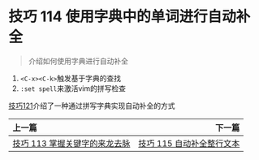 # 技巧 114 使用字典中的单词进行自动补全
> 介绍如何使用字典进行自动补全

1. `<C-x><C-k>`触发基于字典的查找
2. `:set spell`来激活vim的拼写检查


[技巧121](../chapter20_spell_check/tip121.md)介绍了一种通过拼写字典实现自动补全的方式

|上一篇|下一篇|
|:---|---:|
|[技巧 113 掌握关键字的来龙去脉 ](tip113.md)|[技巧 115 自动补全整行文本](tip115.md)|
